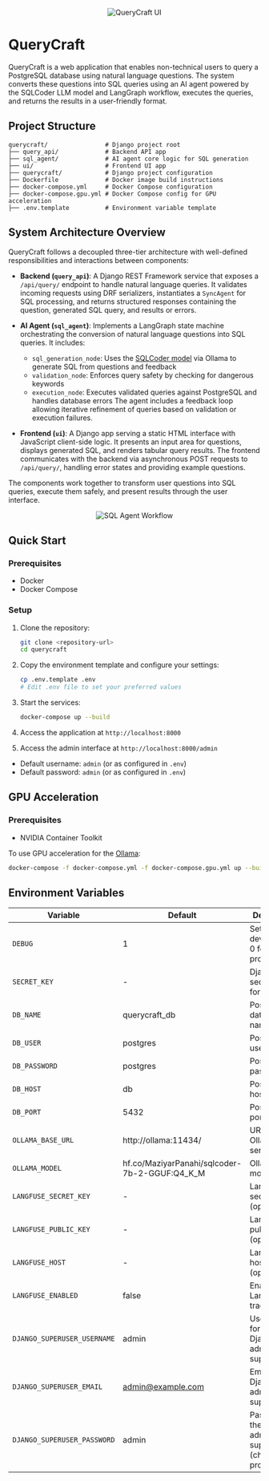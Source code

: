 <div align="center">

![QueryCraft UI](ui.png)

</div>

# QueryCraft

QueryCraft is a web application that enables non-technical users to query a PostgreSQL database using natural language questions. The system converts these questions into SQL queries using an AI agent powered by the SQLCoder LLM model and LangGraph workflow, executes the queries, and returns the results in a user-friendly format.

## Project Structure

```
querycraft/                # Django project root
├── query_api/             # Backend API app
├── sql_agent/             # AI agent core logic for SQL generation
├── ui/                    # Frontend UI app
├── querycraft/            # Django project configuration
├── Dockerfile             # Docker image build instructions
├── docker-compose.yml     # Docker Compose configuration
├── docker-compose.gpu.yml # Docker Compose config for GPU acceleration
├── .env.template          # Environment variable template
```

## System Architecture Overview

QueryCraft follows a decoupled three-tier architecture with well-defined responsibilities and interactions between components:

- **Backend (`query_api`)**: A Django REST Framework service that exposes a `/api/query/` endpoint to handle natural language queries. It validates incoming requests using DRF serializers, instantiates a `SyncAgent` for SQL processing, and returns structured responses containing the question, generated SQL query, and results or errors.

- **AI Agent (`sql_agent`)**: Implements a LangGraph state machine orchestrating the conversion of natural language questions into SQL queries. It includes:
  * `sql_generation_node`: Uses the [SQLCoder model](https://github.com/defog-ai/sqlcoder) via Ollama to generate SQL from questions and feedback
  * `validation_node`: Enforces query safety by checking for dangerous keywords
  * `execution_node`: Executes validated queries against PostgreSQL and handles database errors
  The agent includes a feedback loop allowing iterative refinement of queries based on validation or execution failures.

- **Frontend (`ui`)**: A Django app serving a static HTML interface with JavaScript client-side logic. It presents an input area for questions, displays generated SQL, and renders tabular query results. The frontend communicates with the backend via asynchronous POST requests to `/api/query/`, handling error states and providing example questions.

The components work together to transform user questions into SQL queries, execute them safely, and present results through the user interface.

<div align="center">
  
![SQL Agent Workflow](flowchart.png)

</div>

## Quick Start

### Prerequisites

- Docker
- Docker Compose

### Setup

1. Clone the repository:
   ```bash
   git clone <repository-url>
   cd querycraft
   ```

2. Copy the environment template and configure your settings:
   ```bash
   cp .env.template .env
   # Edit .env file to set your preferred values
   ```

3. Start the services:
   ```bash
   docker-compose up --build
   ```

4. Access the application at `http://localhost:8000`


5. Access the admin interface at `http://localhost:8000/admin`
- Default username: `admin` (or as configured in `.env`)
- Default password: `admin` (or as configured in `.env`)

## GPU Acceleration

### Prerequisites

- NVIDIA Container Toolkit

To use GPU acceleration for the [Ollama](https://github.com/ollama/ollama):

```bash
docker-compose -f docker-compose.yml -f docker-compose.gpu.yml up --build
```


## Environment Variables

| Variable | Default | Description |
|----------|---------|-------------|
| `DEBUG` | 1 | Set to 1 for development, 0 for production |
| `SECRET_KEY` | - | Django secret key for security |
| `DB_NAME` | querycraft_db | PostgreSQL database name |
| `DB_USER` | postgres | PostgreSQL user |
| `DB_PASSWORD` | postgres | PostgreSQL password |
| `DB_HOST` | db | PostgreSQL host |
| `DB_PORT` | 5432 | PostgreSQL port |
| `OLLAMA_BASE_URL` | http://ollama:11434/ | URL for Ollama service |
| `OLLAMA_MODEL` | hf.co/MaziyarPanahi/sqlcoder-7b-2-GGUF:Q4_K_M | Ollama model to use |
| `LANGFUSE_SECRET_KEY` | - | Langfuse secret key (optional) |
| `LANGFUSE_PUBLIC_KEY` | - | Langfuse public key (optional) |
| `LANGFUSE_HOST` | - | Langfuse host (optional) |
| `LANGFUSE_ENABLED` | false | Enable Langfuse tracing |
| `DJANGO_SUPERUSER_USERNAME` | admin | Username for the Django admin superuser |
| `DJANGO_SUPERUSER_EMAIL` | admin@example.com | Email for the Django admin superuser |
| `DJANGO_SUPERUSER_PASSWORD` | admin | Password for the Django admin superuser (change in production) |